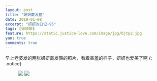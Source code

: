 ```yaml
---
layout: post
title: "妍妍戴发箍"
date: 2019-01-08
excerpt: "妍妍的日记-95"
tags: [徐晓妍]
feature: https://static.justice-love.com/image/jpg/bjtp2.jpg
yan: true
comments: true
---
```

早上老婆发的两张妍妍戴发箍的照片，看着害羞的样子，妍妍也爱美了啊
{: .notice}
<figure>
    <img src="{{ site.staticUrl }}/yanyan/image/dailetougu1.jpeg?imageslim&imageMogr2/auto-orient" />
    <img src="{{ site.staticUrl }}/yanyan/image/dailetougu2.jpeg?imageslim&imageMogr2/auto-orient" />
</figure>
